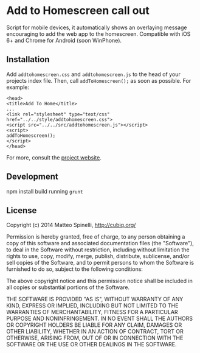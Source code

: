 # Add to Homescreen call out

Script for mobile devices, it automatically shows an overlaying message encouraging to add the web app to the homescreen. Compatible with iOS 6+ and Chrome for Android (soon WinPhone).

## Installation

Add `addtohomescreen.css` and `addtohomescreen.js` to the head of your projects index file. Then, call `addToHomescreen();` as soon as possible. For example:

```
<head>
<title>Add To Home</title>
...
<link rel="stylesheet" type="text/css" href="../../style/addtohomescreen.css">
<script src="../../src/addtohomescreen.js"></script>
<script>
addToHomescreen();
</script>
</head>
```

For more, consult the [project website](http://cubiq.org/add-to-home-screen).

## Development
npm install
build running `grunt`

## License

Copyright (c) 2014 Matteo Spinelli, http://cubiq.org/

Permission is hereby granted, free of charge, to any person
obtaining a copy of this software and associated documentation
files (the "Software"), to deal in the Software without
restriction, including without limitation the rights to use,
copy, modify, merge, publish, distribute, sublicense, and/or sell
copies of the Software, and to permit persons to whom the
Software is furnished to do so, subject to the following
conditions:

The above copyright notice and this permission notice shall be
included in all copies or substantial portions of the Software.

THE SOFTWARE IS PROVIDED "AS IS", WITHOUT WARRANTY OF ANY KIND,
EXPRESS OR IMPLIED, INCLUDING BUT NOT LIMITED TO THE WARRANTIES
OF MERCHANTABILITY, FITNESS FOR A PARTICULAR PURPOSE AND
NONINFRINGEMENT. IN NO EVENT SHALL THE AUTHORS OR COPYRIGHT
HOLDERS BE LIABLE FOR ANY CLAIM, DAMAGES OR OTHER LIABILITY,
WHETHER IN AN ACTION OF CONTRACT, TORT OR OTHERWISE, ARISING
FROM, OUT OF OR IN CONNECTION WITH THE SOFTWARE OR THE USE OR
OTHER DEALINGS IN THE SOFTWARE.
